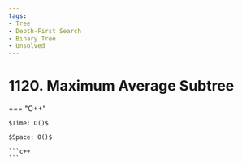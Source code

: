 ```yaml
---
tags:
- Tree
- Depth-First Search
- Binary Tree
- Unsolved
---
```



# 1120. Maximum Average Subtree

=== "C++"

    $Time: O()$

    $Space: O()$

    ```c++
    ```